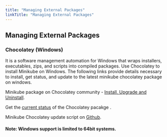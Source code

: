 ```yaml
---
title: "Managing External Packages"
linkTitle: "Managing External Packages"
---
```


## Managing External Packages

### Chocolatey (Windows)
It is a software management automation for Windows that wraps installers, executables, zips, and scripts into compiled packages. Use Chocolatey to install Minikube on Windows. The following links provide details necessary to install, get status, and update to the latest minikube chocolatey package on windows.


Minikube package on Chocolatey community - [Install, Upgrade and Uninstall](https://community.chocolatey.org/packages/Minikube/).

Get the [current status](https://gist.github.com/choco-bot/a14b1e5bfaf70839b338eb1ab7f8226f) of the Chocolatey pacakge .

 Minikube Chocolatey update script on [Github](https://github.com/chocolatey-community/chocolatey-coreteampackages/tree/master/automatic/minikube).

#### Note: Windows support is limited to 64bit systems.

